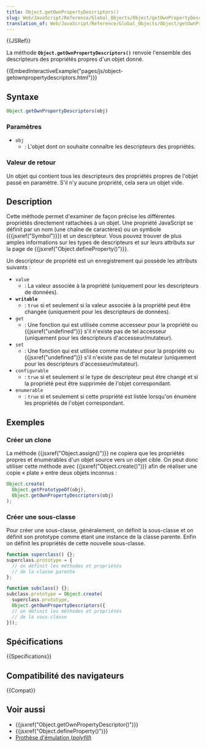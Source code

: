 ```yaml
---
title: Object.getOwnPropertyDescriptors()
slug: Web/JavaScript/Reference/Global_Objects/Object/getOwnPropertyDescriptors
translation_of: Web/JavaScript/Reference/Global_Objects/Object/getOwnPropertyDescriptors
---
```


{{JSRef}}

La méthode **`Object.getOwnPropertyDescriptors()`** renvoie l'ensemble des descripteurs des propriétés propres d'un objet donné.

{{EmbedInteractiveExample("pages/js/object-getownpropertydescriptors.html")}}

## Syntaxe

```js
Object.getOwnPropertyDescriptors(obj)
```

### Paramètres

- `obj`
  - : L'objet dont on souhaite connaître les descripteurs des propriétés.

### Valeur de retour

Un objet qui contient tous les descripteurs des propriétés propres de l'objet passé en paramètre. S'il n'y aucune propriété, cela sera un objet vide.

## Description

Cette méthode permet d'examiner de façon précise les différentes propriétés directement rattachées à un objet. Une propriété JavaScript se définit par un nom (une chaîne de caractères) ou un symbole ({{jsxref("Symbol")}}) et un descripteur. Vous pouvez trouver de plus amples informations sur les types de descripteurs et sur leurs attributs sur la page de {{jsxref("Object.defineProperty()")}}.

Un descripteur de propriété est un enregistrement qui possède les attributs suivants :

- `value`
  - : La valeur associée à la propriété (uniquement pour les descripteurs de données).
- **`writable`**
  - : `true` si et seulement si la valeur associée à la propriété peut être changée (uniquement pour les descripteurs de données).
- `get`
  - : Une fonction qui est utilisée comme accesseur pour la propriété ou {{jsxref("undefined")}} s'il n'existe pas de tel accesseur (uniquement pour les descripteurs d'accesseur/mutateur).
- `set`
  - : Une fonction qui est utilisée comme mutateur pour la propriété ou {{jsxref("undefined")}} s'il n'existe pas de tel mutateur (uniquement pour les descripteurs d'accesseur/mutateur).
- `configurable`
  - : `true` si et seulement si le type de descripteur peut être changé et si la propriété peut être supprimée de l'objet correspondant.
- `enumerable`
  - : `true` si et seulement si cette propriété est listée lorsqu'on énumère les propriétés de l'objet correspondant.

## Exemples

### Créer un clone

La méthode {{jsxref("Object.assign()")}} ne copiera que les propriétés propres et énumérables d'un objet source vers un objet cible. On peut donc utiliser cette méthode avec {{jsxref("Object.create()")}} afin de réaliser une copie « plate » entre deux objets inconnus :

```js
Object.create(
  Object.getPrototypeOf(obj),
  Object.getOwnPropertyDescriptors(obj)
);
```

### Créer une sous-classe

Pour créer une sous-classe, généralement, on définit la sous-classe et on définit son prototype comme étant une instance de la classe parente. Enfin on définit les propriétés de cette nouvelle sous-classe.

```js
function superclass() {};
superclass.prototype = {
  // on définit les méthodes et propriétés
  // de la classe parente
};

function subclass() {};
subclass.prototype = Object.create(
  superclass.prototype,
  Object.getOwnPropertyDescriptors({
  // on définit les méthodes et propriétés
  // de la sous-classe
}));
```

## Spécifications

{{Specifications}}

## Compatibilité des navigateurs

{{Compat}}

## Voir aussi

- {{jsxref("Object.getOwnPropertyDescriptor()")}}
- {{jsxref("Object.defineProperty()")}}
- [Prothèse d'émulation (_polyfill_)](https://github.com/tc39/proposal-object-getownpropertydescriptors)

